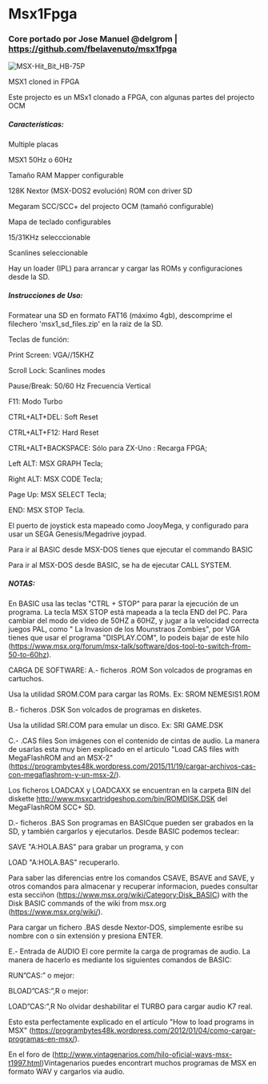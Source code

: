 # Msx1Fpga

### Core portado por Jose Manuel @delgrom | https://github.com/fbelavenuto/msx1fpga

![MSX-Hit_Bit_HB-75P](https://user-images.githubusercontent.com/31018768/71131502-2b934f80-21f5-11ea-99fc-b63d1a5d30c3.jpg)

MSX1 cloned in FPGA

Este projecto es un MSx1 clonado a FPGA, con algunas partes del projecto OCM

##### Características:

Multiple placas

MSX1 50Hz o 60Hz

Tamaño RAM Mapper configurable

128K Nextor (MSX-DOS2 evolución) ROM con driver SD

Megaram SCC/SCC+ del projecto OCM (tamañó configurable)

Mapa de teclado configurables

15/31KHz selecccionable

Scanlines seleccionable

Hay un loader (IPL) para arrancar y cargar las ROMs y configuraciones desde la SD.


##### Instrucciones de Uso:

Formatear una SD en formato FAT16 (máximo 4gb), descomprime el filechero 'msx1_sd_files.zip' en la raiz de la SD.

Teclas de función:

Print Screen: VGA//15KHZ

Scroll Lock: Scanlines modes

Pause/Break: 50/60 Hz Frecuencia Vertical

F11: Modo Turbo

CTRL+ALT+DEL: Soft Reset

CTRL+ALT+F12: Hard Reset

CTRL+ALT+BACKSPACE: Sólo para ZX-Uno : Recarga FPGA;

Left ALT: MSX GRAPH Tecla;

Right ALT: MSX CODE Tecla;

Page Up: MSX SELECT Tecla;

END: MSX STOP Tecla.

El puerto de joystick esta mapeado como JooyMega, y configurado para usar un SEGA Genesis/Megadrive joypad.

Para ir al BASIC desde MSX-DOS tienes que ejecutar el commando BASIC

Para ir al MSX-DOS desde BASIC, se ha de ejecutar CALL SYSTEM.

##### NOTAS:

En BASIC usa las teclas "CTRL + STOP" para parar la ejecución de un programa. La tecla MSX STOP está mapeada a la tecla END del PC.
Para cambiar del modo de video de 50HZ a 60HZ, y jugar a la velocidad correcta juegos PAL, como " La Invasion de  los Mounstraos 
Zombies", por VGA tienes que usar el programa "DISPLAY.COM", lo podeis bajar de este hilo (https://www.msx.org/forum/msx-talk/software/dos-tool-to-switch-from-50-to-60hz).

CARGA DE SOFTWARE:
A.- ficheros .ROM
Son volcados de programas en cartuchos.

Usa la utilidad SROM.COM para cargar las ROMs. Ex: SROM NEMESIS1.ROM

B.- ficheros .DSK
Son volcados de  programas en disketes.

Usa la utilidad SRI.COM para emular un disco. Ex: SRI GAME.DSK

C.- .CAS files
Son imágenes con el contenido de cintas de audio. La manera de usarlas esta muy bien explicado en  el artículo "Load CAS files with MegaFlashROM and an MSX-2" (https://programbytes48k.wordpress.com/2015/11/19/cargar-archivos-cas-con-megaflashrom-y-un-msx-2/).

Los ficheros LOADCAX y LOADCAXX se encuentran en la carpeta BIN del diskette http://www.msxcartridgeshop.com/bin/ROMDISK.DSK del MegaFlashROM SCC+ SD.

D.- ficheros .BAS
Son programas en BASICque pueden ser grabados en la SD, y también cargarlos y ejecutarlos. Desde BASIC podemos teclear:

SAVE "A:HOLA.BAS"
para grabar un programa, y con

LOAD "A:HOLA.BAS"
recuperarlo.

Para saber las diferencias entre los comandos CSAVE, BSAVE and SAVE, y otros comandos para almacenar y recuperar informacion, puedes consultar esta secciñon (https://www.msx.org/wiki/Category:Disk_BASIC) with the Disk BASIC commands of the wiki from msx.org (https://www.msx.org/wiki/).

Para cargar un fichero .BAS desde Nextor-DOS, simplemente esribe su nombre con o sin  extensión y presiona ENTER.

E.- Entrada de AUDIO
El core permite la carga de programas de audio. La manera de hacerlo es mediante los siguientes comandos de BASIC:

RUN”CAS:”
o mejor:

BLOAD”CAS:”,R
o mejor:

LOAD”CAS:”,R
No olvidar deshabilitar el TURBO para cargar audio K7 real.

Esto esta perfectamente explicado en el artículo "How to load programs in MSX" (https://programbytes48k.wordpress.com/2012/01/04/como-cargar-programas-en-msx/).

En el foro de (http://www.vintagenarios.com/hilo-oficial-wavs-msx-t1997.html)Vintagenarios puedes encontrart muchos programas de MSX en formato WAV y cargarlos via audio.
